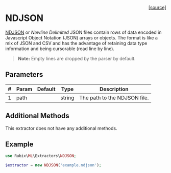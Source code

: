 <span style="float:right;"><a href="https://github.com/RubixML/RubixML/blob/master/src/Extractors/NDJSON.php">[source]</a></span>

# NDJSON
[NDJSON](http://ndjson.org/) or *Newline Delimited* JSON files contain rows of data encoded in Javascript Object Notation (JSON) arrays or objects. The format is like a mix of JSON and CSV and has the advantage of retaining data type information and being cursorable (read line by line).

> **Note:** Empty lines are dropped by the parser by default.

## Parameters
| # | Param | Default | Type | Description |
|---|---|---|---|---|
| 1 | path |  | string | The path to the NDJSON file. |

## Additional Methods
This extractor does not have any additional methods.

## Example
```php
use Rubix\ML\Extractors\NDJSON;

$extractor = new NDJSON('example.ndjson');
```